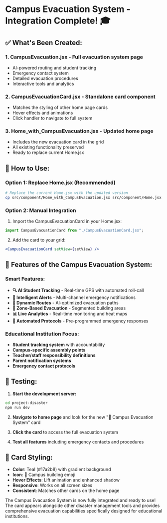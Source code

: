 # Campus Evacuation System - Integration Complete! 🎓

## ✅ What's Been Created:

### 1. **CampusEvacuation.jsx** - Full evacuation system page
- AI-powered routing and student tracking
- Emergency contact system
- Detailed evacuation procedures
- Interactive tools and analytics

### 2. **CampusEvacuationCard.jsx** - Standalone card component
- Matches the styling of other home page cards
- Hover effects and animations
- Click handler to navigate to full system

### 3. **Home_with_CampusEvacuation.jsx** - Updated home page
- Includes the new evacuation card in the grid
- All existing functionality preserved
- Ready to replace current Home.jsx

## 🚀 How to Use:

### Option 1: Replace Home.jsx (Recommended)
```bash
# Replace the current Home.jsx with the updated version
cp src/component/Home_with_CampusEvacuation.jsx src/component/Home.jsx
```

### Option 2: Manual Integration
1. Import the CampusEvacuationCard in your Home.jsx:
```jsx
import CampusEvacuationCard from "./CampusEvacuationCard.jsx";
```

2. Add the card to your grid:
```jsx
<CampusEvacuationCard setView={setView} />
```

## 🎯 Features of the Campus Evacuation System:

### Smart Features:
- **🔍 AI Student Tracking** - Real-time GPS with automated roll-call
- **🚨 Intelligent Alerts** - Multi-channel emergency notifications
- **📍 Dynamic Routes** - AI-optimized evacuation paths
- **👥 Zone-Based Evacuation** - Segmented building areas
- **📊 Live Analytics** - Real-time monitoring and heat maps
- **🔄 Automated Protocols** - Pre-programmed emergency responses

### Educational Institution Focus:
- **Student tracking system** with accountability
- **Campus-specific assembly points**
- **Teacher/staff responsibility definitions**
- **Parent notification systems**
- **Emergency contact protocols**

## 📱 Testing:

1. **Start the development server:**
```bash
cd project-disaster
npm run dev
```

2. **Navigate to home page** and look for the new "🏫 Campus Evacuation System" card

3. **Click the card** to access the full evacuation system

4. **Test all features** including emergency contacts and procedures

## 🎨 Card Styling:
- **Color**: Teal (#17a2b8) with gradient background
- **Icon**: 🏫 Campus building emoji
- **Hover Effects**: Lift animation and enhanced shadow
- **Responsive**: Works on all screen sizes
- **Consistent**: Matches other cards on the home page

The Campus Evacuation System is now fully integrated and ready to use! The card appears alongside other disaster management tools and provides comprehensive evacuation capabilities specifically designed for educational institutions.
